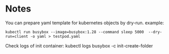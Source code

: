 # Notes


You can prepare yaml template for kubernetes objects by dry-run.
example:
```
kubectl run busybox --image=busybox:1.28 --command sleep 5000  --dry-run=client -o yaml > testpod.yaml
```


Check logs of init container:
kubectl logs busybox -c init-create-folder
